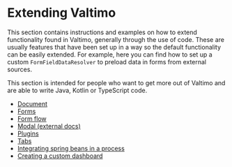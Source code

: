 # Extending Valtimo

This section contains instructions and examples on how to extend functionality found in Valtimo, generally through the 
use of code. These are usually features that have been set up in a way so the default functionality can be easily 
extended. For example, here you can find how to set up a custom `FormFieldDataResolver` to preload data in forms from 
external sources.

This section is intended for people who want to get more out of Valtimo and are able to write Java, Kotlin or TypeScript
code.

* [Document](document/document.md)
* [Forms](forms/forms.md)
* [Form flow](form-flow/form-flow.md)
* [Modal (external docs)](https://angular.carbondesignsystem.com/?path=/story/components-modal--basic)
* [Plugins](plugin/plugins.md)
* [Tabs](tabs/tabs.md)
* [Integrating spring beans in a process](integrate-spring-bean-in-process.md)
* [Creating a custom dashboard](creating-a-custom-dashboard.md)
